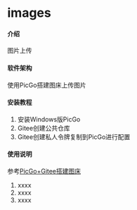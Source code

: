 # images

#### 介绍
图片上传

#### 软件架构
使用PicGo搭建图床上传图片


#### 安装教程

1.  安装Windows版PicGo
2.  Gitee创建公共仓库
3.  Gitee创建私人令牌复制到PicGo进行配置

#### 使用说明
参考[PicGo+Gitee搭建图床](https://index.onceprank.cn/guide/learn/gitee+picgo%E6%90%AD%E5%BB%BA%E5%9B%BE%E5%BA%8A.html)
1.  xxxx
2.  xxxx
3.  xxxx

